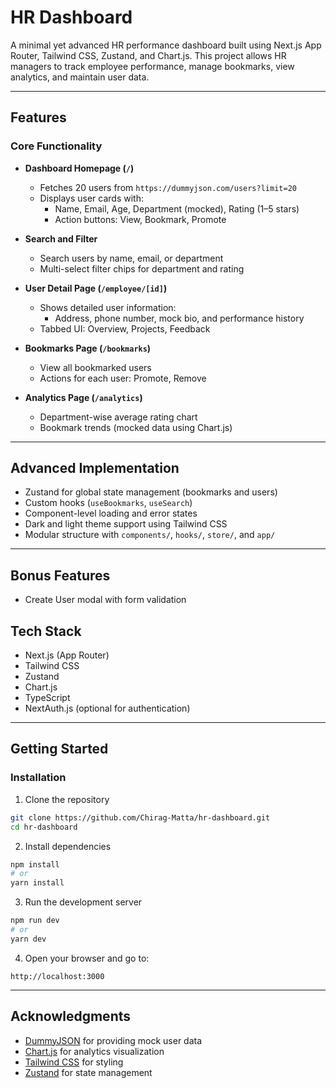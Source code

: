 # HR Dashboard

A minimal yet advanced HR performance dashboard built using Next.js App Router, Tailwind CSS, Zustand, and Chart.js. This project allows HR managers to track employee performance, manage bookmarks, view analytics, and maintain user data.

---

## Features

### Core Functionality

- **Dashboard Homepage (`/`)**
  - Fetches 20 users from `https://dummyjson.com/users?limit=20`
  - Displays user cards with:
    - Name, Email, Age, Department (mocked), Rating (1–5 stars)
    - Action buttons: View, Bookmark, Promote

- **Search and Filter**
  - Search users by name, email, or department
  - Multi-select filter chips for department and rating

- **User Detail Page (`/employee/[id]`)**
  - Shows detailed user information:
    - Address, phone number, mock bio, and performance history
  - Tabbed UI: Overview, Projects, Feedback

- **Bookmarks Page (`/bookmarks`)**
  - View all bookmarked users
  - Actions for each user: Promote, Remove

- **Analytics Page (`/analytics`)**
  - Department-wise average rating chart
  - Bookmark trends (mocked data using Chart.js)

---

## Advanced Implementation

- Zustand for global state management (bookmarks and users)
- Custom hooks (`useBookmarks`, `useSearch`)
- Component-level loading and error states
- Dark and light theme support using Tailwind CSS
- Modular structure with `components/`, `hooks/`, `store/`, and `app/`

---

## Bonus Features

- Create User modal with form validation

## Tech Stack

- Next.js (App Router)
- Tailwind CSS
- Zustand
- Chart.js
- TypeScript
- NextAuth.js (optional for authentication)

---

## Getting Started

### Installation

1. Clone the repository
```bash
git clone https://github.com/Chirag-Matta/hr-dashboard.git
cd hr-dashboard
```

2. Install dependencies
```bash
npm install
# or
yarn install
```

3. Run the development server
```bash
npm run dev
# or
yarn dev
```

4. Open your browser and go to:
```
http://localhost:3000
```

---

## Acknowledgments

- [DummyJSON](https://dummyjson.com/) for providing mock user data
- [Chart.js](https://www.chartjs.org/) for analytics visualization
- [Tailwind CSS](https://tailwindcss.com/) for styling
- [Zustand](https://zustand-demo.pmnd.rs/) for state management

